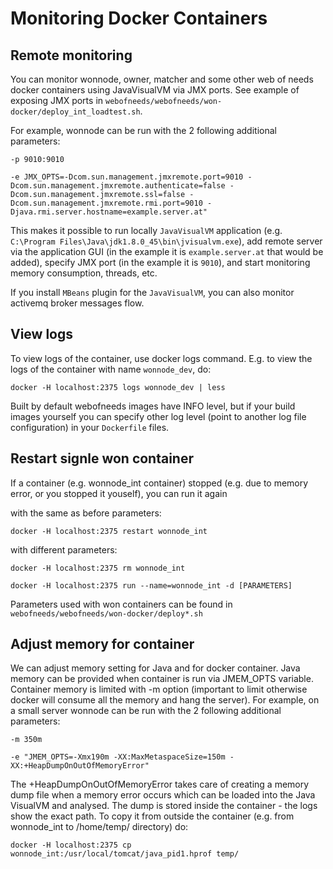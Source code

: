 # Monitoring Docker Containers
## Remote monitoring

You can monitor wonnode, owner, matcher and some other web of needs docker containers using JavaVisualVM via JMX ports. See example of exposing JMX ports in `webofneeds/webofneeds/won-docker/deploy_int_loadtest.sh`.

For example, wonnode can be run with the 2 following additional parameters:

`-p 9010:9010`

`-e JMX_OPTS=-Dcom.sun.management.jmxremote.port=9010 -Dcom.sun.management.jmxremote.authenticate=false -Dcom.sun.management.jmxremote.ssl=false -Dcom.sun.management.jmxremote.rmi.port=9010 -Djava.rmi.server.hostname=example.server.at"`

This makes it possible to run locally `JavaVisualVM` application (e.g. `C:\Program Files\Java\jdk1.8.0_45\bin\jvisualvm.exe`), add remote server via the application GUI (in the example it is `example.server.at` that would be added), specify JMX port (in the example it is `9010`), and start monitoring memory consumption, threads, etc.

If you install `MBeans` plugin for the `JavaVisualVM`, you can also monitor activemq broker messages flow.


## View logs

To view logs of the container, use docker logs command. E.g. to view the logs of the container with name `wonnode_dev`, do:

`docker -H localhost:2375 logs wonnode_dev | less`

Built by default webofneeds images have INFO level, but if your build images yourself you can specify other log level (point to another log file configuration) in your `Dockerfile` files.


## Restart signle won container
If a container (e.g. wonnode_int container) stopped (e.g. due to memory error, or you stopped it youself), you can run it again

with the same as before parameters:

`docker -H localhost:2375 restart wonnode_int`

with different parameters:

`docker -H localhost:2375 rm wonnode_int`

`docker -H localhost:2375 run --name=wonnode_int -d [PARAMETERS]`

Parameters used with won containers can be found in `webofneeds/webofneeds/won-docker/deploy*.sh`

## Adjust memory for container
We can adjust memory setting for Java and for docker container. Java memory can be provided when container is run via JMEM_OPTS variable.  Container memory is limited with -m option (important to limit otherwise docker will consume all the memory and hang the server). For example, on a small server wonnode can be run with the 2 following additional parameters:

`-m 350m`

`-e "JMEM_OPTS=-Xmx190m -XX:MaxMetaspaceSize=150m -XX:+HeapDumpOnOutOfMemoryError"`

The +HeapDumpOnOutOfMemoryError takes care of creating a memory dump file when a memory error occurs which can be loaded into the Java VisualVM and analysed. The dump is stored inside the container - the logs show the exact path. To copy it from outside the container (e.g. from wonnode_int to /home/temp/ directory) do:

`docker -H localhost:2375 cp wonnode_int:/usr/local/tomcat/java_pid1.hprof temp/`
